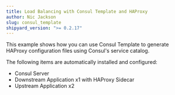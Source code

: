 ```yaml
---
title: Load Balancing with Consul Template and HAProxy
author: Nic Jackson
slug: consul_template
shipyard_version: ">= 0.2.17"
---
```


This example shows how you can use Consul Template to generate HAProxy configuration
files using Consul's service catalog.

The following items are automatically installed and configured:
* Consul Server
* Downstream Application x1 with HAProxy Sidecar 
* Upstream Application x2